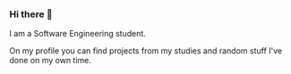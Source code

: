 ### Hi there 👋

I am a Software Engineering student.

On my profile you can find projects from my studies and random stuff I've done on my own time.
